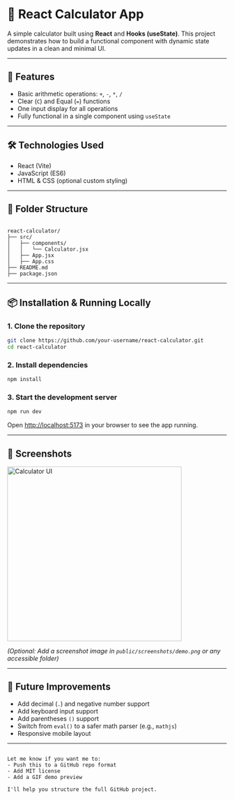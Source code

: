 
# 🔢 React Calculator App

A simple calculator built using **React** and **Hooks (useState)**. This project demonstrates how to build a functional component with dynamic state updates in a clean and minimal UI.

---

## 🚀 Features

- Basic arithmetic operations: `+`, `-`, `*`, `/`
- Clear (`C`) and Equal (`=`) functions
- One input display for all operations
- Fully functional in a single component using `useState`

---

## 🛠️ Technologies Used

- React (Vite)
- JavaScript (ES6)
- HTML & CSS (optional custom styling)

---

## 📁 Folder Structure

```

react-calculator/
├── src/
│   ├── components/
│   │   └── Calculator.jsx
│   ├── App.jsx
│   ├── App.css
├── README.md
├── package.json

````

---

## 📦 Installation & Running Locally

### 1. Clone the repository
```bash
git clone https://github.com/your-username/react-calculator.git
cd react-calculator
````

### 2. Install dependencies

```bash
npm install
```

### 3. Start the development server

```bash
npm run dev
```

Open [http://localhost:5173](http://localhost:5173) in your browser to see the app running.

---

## 📸 Screenshots

<img src="demo.png" alt="Calculator UI" width="400" />

*(Optional: Add a screenshot image in `public/screenshots/demo.png` or any accessible folder)*

---

## 📌 Future Improvements

* Add decimal (`.`) and negative number support
* Add keyboard input support
* Add parentheses `()` support
* Switch from `eval()` to a safer math parser (e.g., `mathjs`)
* Responsive mobile layout



---

```

Let me know if you want me to:
- Push this to a GitHub repo format
- Add MIT license
- Add a GIF demo preview

I'll help you structure the full GitHub project.
```

